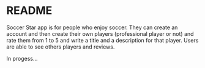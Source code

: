 # README

Soccer Star app is for people who enjoy soccer. They can create an account and then create their own players (professional player or not) and rate them from 1 to 5 and write a title and a description for that player. Users are able to see others players and reviews.

In progess...

